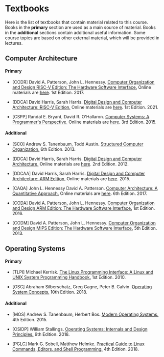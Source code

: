 # Textbooks

Here is the list of textbooks that contain material related to this course.
Books in the __primary__ section are used as a main source of material.
Books in the __additional__ sections contain additional useful information.
Some course topics are based on other external material, which will be provided in lectures.

## Computer Architecture

#### Primary

- [CODR] David A. Patterson, John L. Hennessy.
  [Computer Organization and Design RISC-V Edition: The Hardware Software Interface.](
  https://www.elsevier.com/books/computer-organization-and-design-risc-v-edition/patterson/978-0-12-812275-4)
  Online materials are [here](https://www.elsevier.com/books-and-journals/book-companion/9780128122754).
  1st Edition. 2017.

- [DDCA] David Harris, Sarah Harris.
  [Digital Design and Computer Architecture: RISC-V Edition.](
  https://www.elsevier.com/books/digital-design-and-computer-architecture/harris/978-0-12-820064-3)
  Online materials are [here](https://www.elsevier.com/books-and-journals/book-companion/9780128200643).
  1st Edition. 2021.

- [CSPP] Randal E. Bryant, David R. O'Hallaron.
  [Computer Systems: A Programmer's Perspective.](
  https://www.pearson.com/us/higher-education/product/Bryant-Computer-Systems-A-Programmer-s-Perspective-3rd-Edition/9780134092669.html)
  Online materials are [here](http://csapp.cs.cmu.edu/3e/home.html).
  3rd Edition. 2015.

#### Additional
 
- [SCO] Andrew S. Tanenbaum, Todd Austin.
  [Structured Computer Organization.](
  https://www.pearson.com/uk/educators/higher-education-educators/program/Tanenbaum-Structured-Computer-Organization-International-Edition-6th-Edition/PGM1038737.html)
  6th Edition. 2013.

- [DDCA] David Harris, Sarah Harris.
  [Digital Design and Computer Architecture.](
  https://www.elsevier.com/books/digital-design-and-computer-architecture/harris/978-0-12-394424-5)
  Online materials are [here](https://booksite.elsevier.com/9780123944245).
  2nd Edition. 2012.
  
- [DDCAA] David Harris, Sarah Harris.
  [Digital Design and Computer Architecture: ARM Edition.](
  https://dl.acm.org/doi/book/10.5555/2815529)
  Online materials are [here](https://booksite.elsevier.com/9780128000564/index.php).
  2015.

- [CAQA] John L. Hennessy David A. Patterson.
  [Computer Architecture: A Quantitative Approach.](
  https://www.elsevier.com/books/computer-architecture/hennessy/978-0-12-811905-1)
  Online materials are [here](https://www.elsevier.com/books-and-journals/book-companion/9780128119051).
  6th Edition. 2017.

- [CODA] David A. Patterson, John L. Hennessy.
  [Computer Organization and Design ARM Edition: The Hardware Software Interface.](
  https://www.elsevier.com/books/computer-organization-and-design-arm-edition/patterson/978-0-12-801733-3)
  1st Edition. 2016.

- [CODM] David A. Patterson, John L. Hennessy.
  [Computer Organization and Design MIPS Edition: The Hardware Software Interface.](
  https://www.elsevier.com/books/computer-organization-and-design-mips-edition/patterson/978-0-12-407726-3)
  5th Edition. 2013.

## Operating Systems

#### Primary

- [TLPI] Michael Kerrisk.
  [The Linux Programming Interface: A Linux and UNIX System Programming Handbook.](
  https://man7.org/tlpi/)
  1st Edition. 2010.

- [OSC] Abraham Silberschatz, Greg Gagne, Peter B. Galvin.
  [Operating System Concepts.](
  https://www.wiley.com/en-us/Operating+System+Concepts%2C+10th+Edition-p-9781119320913)
  10th Edition. 2018.

#### Additional

- [MOS] Andrew S. Tanenbaum, Herbert Bos.
  [Modern Operating Systems.](
  https://www.pearson.com/us/higher-education/program/Tanenbaum-Modern-Operating-Systems-4th-Edition/PGM80736.html)
  4th Edition. 2015.

- [OSIDP] William Stallings.
  [Operating Systems: Internals and Design Principles.](
  https://www.pearson.com/us/higher-education/program/Stallings-Operating-Systems-Internals-and-Design-Principles-9th-Edition/PGM1262980.html)
  9th Edition. 2018.

- [PGLC] Mark G. Sobell, Matthew Helmke.
  [Practical Guide to Linux Commands, Editors, and Shell Programming.](
  https://www.pearson.com/store/p/practical-guide-to-linux-commands-editors-and-shell-programming-a/P100000878019/9780134774602)
  4th Edition. 2018.
